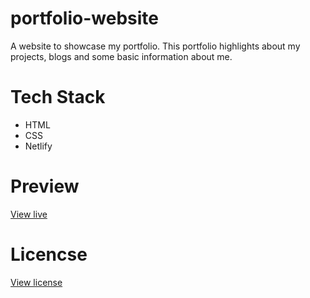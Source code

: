 # portfolio-website

A website to showcase my portfolio. This portfolio highlights about my projects, blogs and some basic information about me.

# Tech Stack

* HTML
* CSS
* Netlify

# Preview

[View live](https://gautam-balamurali.netlify.app/)

# Licencse

[View license](https://github.com/gautam-balamurali/portfolio-website/blob/main/LICENSE.md)
